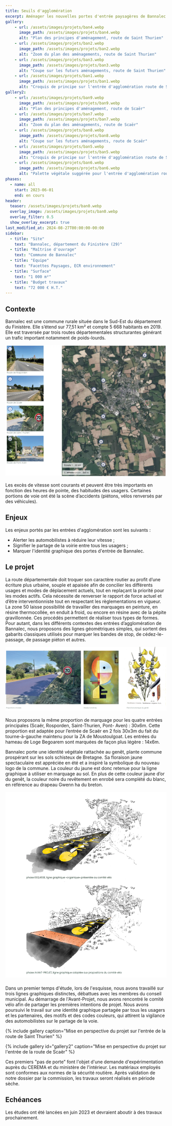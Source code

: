 ```yaml
---
title: Seuils d'agglomération
excerpt: Aménager les nouvelles portes d'entrée paysagères de Bannalec
gallery:
    - url: /assets/images/projets/ban4.webp
      image_path: /assets/images/projets/ban4.webp
      alt: "Plan des principes d'aménagement, route de Saint Thurien"
    - url: /assets/images/projets/ban2.webp
      image_path: /assets/images/projets/ban2.webp
      alt: "Zoom du plan des aménagements, route de Saint Thurien"
    - url: /assets/images/projets/ban3.webp
      image_path: /assets/images/projets/ban3.webp
      alt: "Coupe sur les futurs aménagements, route de Saint Thurien"
    - url: /assets/images/projets/ban1.webp
      image_path: /assets/images/projets/ban1.webp
      alt: "Croquis de principe sur l'entrée d'agglomération route de Saint Thurien"
gallery2:
    - url: /assets/images/projets/ban9.webp
      image_path: /assets/images/projets/ban9.webp
      alt: "Plan des principes d'aménagement, route de Scaër"
    - url: /assets/images/projets/ban7.webp
      image_path: /assets/images/projets/ban7.webp
      alt: "Zoom du plan des aménagements, route de Scaër"
    - url: /assets/images/projets/ban8.webp
      image_path: /assets/images/projets/ban8.webp
      alt: "Coupe sur les futurs aménagements, route de Scaër"
    - url: /assets/images/projets/ban5.webp
      image_path: /assets/images/projets/ban5.webp
      alt: "Croquis de principe sur l'entrée d'agglomération route de Scaër"
    - url: /assets/images/projets/ban6.webp
      image_path: /assets/images/projets/ban6.webp
      alt: "Palette végétale suggérée pour l'entrée d'agglomération route de Scaër"
phases:
  - name: all
    start: 2023-06-01
    end: en cours
header:
  teaser: /assets/images/projets/ban0.webp
  overlay_image: /assets/images/projets/ban0.webp
  overlay_filter: 0.5
  show_overlay_excerpt: true
last_modified_at: 2024-08-27T00:00:00-00:00
sidebar:
  - title: "Site"
    text: "Bannalec, département du Finistère (29)"
  - title: "Maîtrise d'ouvrage"
    text: "Commune de Bannalec"
  - title: "Equipe"
    text: "Facettes Paysages, ECR environnement"
  - title: "Surface"
    text: "1 000 m²"
  - title: "Budget travaux"
    text: "72 000 € H.T."
---
```

## Contexte

Bannalec est une commune rurale située dans le Sud-Est du département du Finistère. Elle s’étend sur 77,51 km² et compte 5 668 habitants en 2019.
Elle est traversée par trois routes départementales structurantes générant un trafic important notamment de poids-lourds.

![vue aérienne de l'agglomération de Bannalec](/assets/images/projets/ban13.webp)

Les excès de vitesse sont courants et peuvent être très importants en fonction des heures de pointe, des habitudes des usagers. Certaines portions de voie ont été la scène d’accidents (piétons, vélos renversés par des véhicules).

## Enjeux

Les enjeux portés par les entrées d'agglomération sont les suivants : 
* Alerter les automobilistes à réduire leur vitesse ;
* Signifier le partage de la voirie entre tous les usagers ;
* Marquer l'identité graphique des portes d'entrée de Bannalec.

## Le projet

La route départementale doit troquer son caractère routier au profit d’une écriture plus urbaine, souple et apaisée afin de concilier les différents usages et modes de déplacement actuels, tout en replaçant la priorité pour les modes actifs. Cela nécessite de renverser le rapport de force actuel et d’être interventionniste tout en respectant les règlementations en vigueur.
La zone 50 laisse possibilité de travailler des marquages en peinture, en résine thermocollée, en enduit à froid, ou encore en résine avec de la
pépite gravillonnée. Ces procédés permettent de réaliser tous types de formes. Pour autant, dans les différents contextes des entrées d’agglomération de Bannalec, nous proposons des lignes géométriques simples, qui sortent des gabarits classiques utilisés pour marquer les bandes de stop, de cédez-le-passage, de passage piéton et autres.

![images de référence pour les futurs marquages](/assets/images/projets/ban12.webp)

Nous proposons la même proportion de marquage pour les quatre entrées principales (Scaër, Rosporden, Saint-Thurien, Pont- Aven) : 30x6m. Cette proportion est adaptée pour l’entrée de Scaër en 2 fois 30x3m du fait du tourne-à-gauche maintenu pour la ZA de Moustoulgoat.
Les entrées du hameau de Loge Begoarem sont marquées de façon plus légère : 14x6m.

Bannalec porte une identité végétale rattachée au genêt, plante commune prospérant sur les sols schisteux de Bretagne. 
Sa floraison jaune spectaculaire est appréciée en été et a inspiré la symbolique du nouveau logo de la commune. La couleur du jaune est donc retenue pour la ligne graphique à utiliser en marquage au sol.
En plus de cette couleur jaune d’or du genêt, la couleur noire du revêtement en enrobé sera complété du blanc, en référence au drapeau Gwenn ha du breton.

![évolution de la ligne graphique au cours de l'étude](/assets/images/projets/ban11.webp)

Dans un premier temps d'étude, lors de l'esquisse, nous avons travaillé sur trois lignes graphiques distinctes, débattues avec les membres du conseil municipal.
Au démarrage de l'Avant-Projet, nous avons rencontré le comité vélo afin de partager les premières intentions de projet.
Nous avons poursuivi le travail sur une identité graphique partagée par tous les usagers et les partenaires, des motifs et des codes couleurs, qui attirent la vigilance des automobilistes sur le partage de la voie.

{% include gallery caption="Mise en perspective du projet sur l'entrée de la route de Saint Thurien" %}

{% include gallery id="gallery2" caption="Mise en perspective du projet sur l'entrée de la route de Scaër" %}

Ces premiers "pas de porte" font l'objet d'une demande d'expérimentation auprès du CEREMA et du ministère de l'intérieur. 
Les matériaux employés sont conformes aux normes de la sécurité routière. Après validation de notre dossier par la commission, les travaux seront réalisés en période sèche.

## Echéances

Les études ont été lancées en juin 2023 et devraient aboutir à des travaux prochainement.


